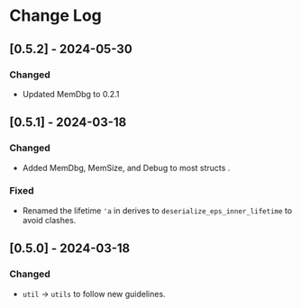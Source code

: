 # Change Log

## [0.5.2] - 2024-05-30

### Changed

* Updated MemDbg to 0.2.1


## [0.5.1] - 2024-03-18

### Changed

* Added MemDbg, MemSize, and Debug to most structs .

### Fixed

* Renamed the lifetime `'a` in derives to `deserialize_eps_inner_lifetime`
  to avoid clashes.


## [0.5.0] - 2024-03-18

### Changed

* `util` -> `utils` to follow new guidelines.
